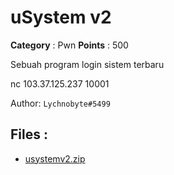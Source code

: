 # uSystem v2

**Category** : Pwn
**Points** : 500

Sebuah program login sistem terbaru

nc 103.37.125.237 10001

Author: `Lychnobyte#5499`

## Files : 
 - [usystemv2.zip](./usystemv2.zip)


